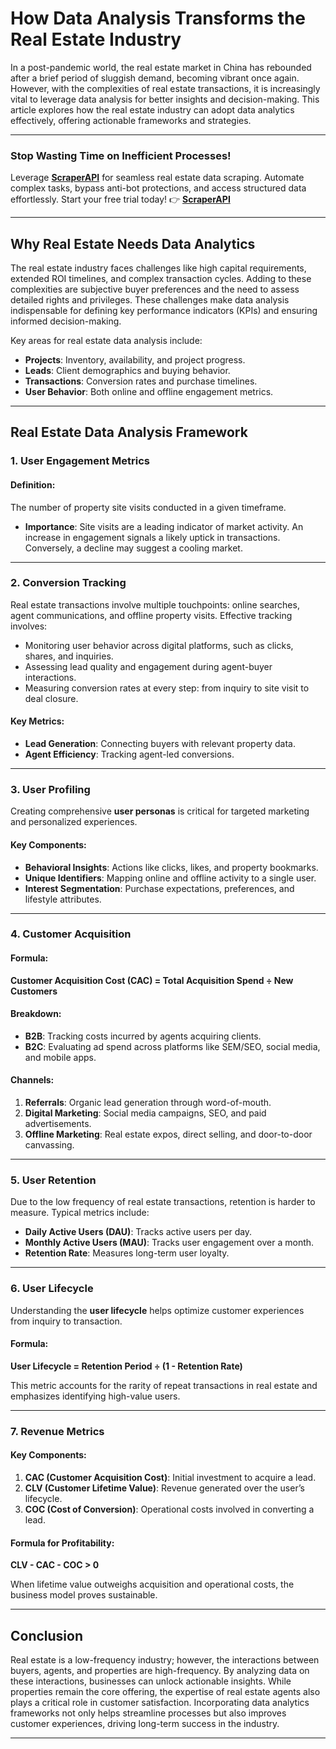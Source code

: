 # How Data Analysis Transforms the Real Estate Industry

In a post-pandemic world, the real estate market in China has rebounded after a brief period of sluggish demand, becoming vibrant once again. However, with the complexities of real estate transactions, it is increasingly vital to leverage data analysis for better insights and decision-making. This article explores how the real estate industry can adopt data analytics effectively, offering actionable frameworks and strategies.

---

### Stop Wasting Time on Inefficient Processes!

Leverage **[ScraperAPI](https://www.scraperapi.com/?fp_ref=coupons)** for seamless real estate data scraping. Automate complex tasks, bypass anti-bot protections, and access structured data effortlessly. Start your free trial today! 👉 **[ScraperAPI](https://www.scraperapi.com/?fp_ref=coupons)**

---

## Why Real Estate Needs Data Analytics

The real estate industry faces challenges like high capital requirements, extended ROI timelines, and complex transaction cycles. Adding to these complexities are subjective buyer preferences and the need to assess detailed rights and privileges. These challenges make data analysis indispensable for defining key performance indicators (KPIs) and ensuring informed decision-making.

Key areas for real estate data analysis include:

- **Projects**: Inventory, availability, and project progress.
- **Leads**: Client demographics and buying behavior.
- **Transactions**: Conversion rates and purchase timelines.
- **User Behavior**: Both online and offline engagement metrics.

---

## Real Estate Data Analysis Framework

### 1. **User Engagement Metrics**
#### Definition: 
The number of property site visits conducted in a given timeframe.

- **Importance**: Site visits are a leading indicator of market activity. An increase in engagement signals a likely uptick in transactions. Conversely, a decline may suggest a cooling market.

---

### 2. **Conversion Tracking**
Real estate transactions involve multiple touchpoints: online searches, agent communications, and offline property visits. Effective tracking involves:

- Monitoring user behavior across digital platforms, such as clicks, shares, and inquiries.
- Assessing lead quality and engagement during agent-buyer interactions.
- Measuring conversion rates at every step: from inquiry to site visit to deal closure.

#### Key Metrics:
- **Lead Generation**: Connecting buyers with relevant property data.
- **Agent Efficiency**: Tracking agent-led conversions.

---

### 3. **User Profiling**
Creating comprehensive **user personas** is critical for targeted marketing and personalized experiences. 

#### Key Components:
- **Behavioral Insights**: Actions like clicks, likes, and property bookmarks.
- **Unique Identifiers**: Mapping online and offline activity to a single user.
- **Interest Segmentation**: Purchase expectations, preferences, and lifestyle attributes.

---

### 4. **Customer Acquisition**
#### Formula:
**Customer Acquisition Cost (CAC) = Total Acquisition Spend ÷ New Customers**

#### Breakdown:
- **B2B**: Tracking costs incurred by agents acquiring clients.
- **B2C**: Evaluating ad spend across platforms like SEM/SEO, social media, and mobile apps.

#### Channels:
1. **Referrals**: Organic lead generation through word-of-mouth.
2. **Digital Marketing**: Social media campaigns, SEO, and paid advertisements.
3. **Offline Marketing**: Real estate expos, direct selling, and door-to-door canvassing.

---

### 5. **User Retention**
Due to the low frequency of real estate transactions, retention is harder to measure. Typical metrics include:

- **Daily Active Users (DAU)**: Tracks active users per day.
- **Monthly Active Users (MAU)**: Tracks user engagement over a month.
- **Retention Rate**: Measures long-term user loyalty.

---

### 6. **User Lifecycle**
Understanding the **user lifecycle** helps optimize customer experiences from inquiry to transaction.

#### Formula:
**User Lifecycle = Retention Period ÷ (1 - Retention Rate)**

This metric accounts for the rarity of repeat transactions in real estate and emphasizes identifying high-value users.

---

### 7. **Revenue Metrics**
#### Key Components:
1. **CAC (Customer Acquisition Cost)**: Initial investment to acquire a lead.
2. **CLV (Customer Lifetime Value)**: Revenue generated over the user’s lifecycle.
3. **COC (Cost of Conversion)**: Operational costs involved in converting a lead.

#### Formula for Profitability:
**CLV - CAC - COC > 0**

When lifetime value outweighs acquisition and operational costs, the business model proves sustainable.

---

## Conclusion

Real estate is a low-frequency industry; however, the interactions between buyers, agents, and properties are high-frequency. By analyzing data on these interactions, businesses can unlock actionable insights. While properties remain the core offering, the expertise of real estate agents also plays a critical role in customer satisfaction. Incorporating data analytics frameworks not only helps streamline processes but also improves customer experiences, driving long-term success in the industry.

---
